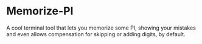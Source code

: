 # Memorize-PI
A cool terminal tool that lets you memorize some PI, showing your mistakes and even allows compensation for skipping or adding digits, by default.
